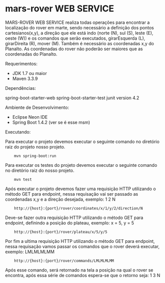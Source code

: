 # mars-rover WEB SERVICE

MARS-ROVER WEB SERVICE realiza todas operações para encontrar a localização do rover em marte, sendo necessário a definição dos pontos cartesianos(x,y), a direção que ele está indo (norte (N), sul (S), leste (E), oeste (W)) e os comandos que serão executados, girarEsquerda (L), girarDireita (R), mover (M).
Também é necessário as coordenadas x,y do Planalto. As coordenadas do rover não poderão ser maiores que as coordenadas do Planalto.

Requerimentos:

 - JDK 1.7 ou maior
 - Maven 3.3.9

Dependências:

spring-boot-starter-web
spring-boot-starter-test
junit version 4.2

Ambiente de Desenvolvimento:

  - Eclipse Neon IDE
  - Spring Boot 1.4.2 (ver se é esse msm)	

Executando:

Para executar o projeto devemos executar o seguinte comando no diretório raiz do projeto nosso projeto.

```
	mvn spring-boot:run
```

Para executar os testes do projeto devemos executar o seguinte comando no diretório raiz do nosso projeto.

```
	mvn test
```

Após executar o projeto devemos fazer uma requisição HTTP utilizando o método GET para endpoint, nessa requisação vai ser passado as coordenadas x,y e a direção desejada, exemplo: 1 2 N

```
 	http://{host}:{port}/rover/coordinates/x/1/y/2/direction/N
```
 
Deve-se fazer outra requisição HTTP utilizando o método GET para endpoint, definindo a posição do plateau, exemplo: x = 5, y = 5

```
	http://{host}:{port}/rover/plateau/x/5/y/5
```

Por fim a ultima requisição HTTP utilizando o método GET para endpoint, nessa requisação vamos passar os comandos que o rover deverá executar, exemplo: LMLMLMLMM

```
	http://{host}:{port}/rover/commands/LMLMLMLMM
```

Após esse comando, será retornado na tela a posição na qual o rover se encontra, após essa série de comandos espera-se que o retorno seja: 1 3 N


 
